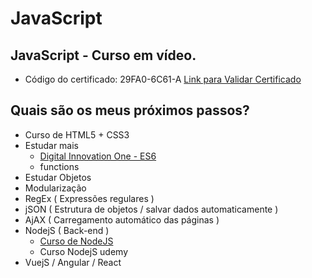 # JavaScript

## JavaScript - Curso em vídeo.
- Código do certificado: 29FA0-6C61-A
[Link para Validar Certificado](https://www.cursoemvideo.com/validacao-de-certificado/?codigo=29FA0-6C61-A)


## Quais são os meus próximos passos?
- Curso de HTML5 + CSS3
- Estudar mais
	- [Digital Innovation One - ES6](https://web.digitalinnovation.one/course/javascript-es6-essencial/learning/183aad79-0e6d-4acb-880f-b0e179824a81/)
	- functions
- Estudar Objetos
- Modularização
- RegEx ( Expressões regulares )
- jSON ( Estrutura de objetos / salvar dados automaticamente )
- AjAX ( Carregamento automático das páginas )
- NodejS ( Back-end ) 
	- [Curso de NodeJS](https://www.youtube.com/watch?v=522HiDiAf0w&list=PLJ_KhUnlXUPtbtLwaxxUxHqvcNQndmI4B&index=2&ab_channel=VictorLima-GuiadoProgramador)
	- Curso NodejS udemy
- VuejS / Angular / React
